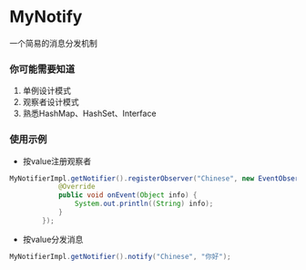 # MyNotify
一个简易的消息分发机制

### 你可能需要知道
1. 单例设计模式
2. 观察者设计模式
3. 熟悉HashMap、HashSet、Interface

### 使用示例
- 按value注册观察者
```java
MyNotifierImpl.getNotifier().registerObserver("Chinese", new EventObserver() {
            @Override
            public void onEvent(Object info) {
                System.out.println((String) info);
            }
        });
```
- 按value分发消息
```java
MyNotifierImpl.getNotifier().notify("Chinese", "你好");
```

